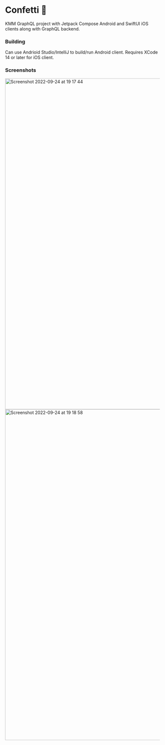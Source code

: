 # Confetti 🎊

KMM GraphQL project with Jetpack Compose Android and SwiftUI iOS clients along with GraphQL backend.

### Building
Can use Andrioid Studio/IntelliJ to build/run Android client.  Requires XCode 14 or later for iOS client.


### Screenshots 

<img width="1078" alt="Screenshot 2022-09-24 at 19 17 44" src="https://user-images.githubusercontent.com/6302/192113007-d588c2e2-6850-40aa-97dd-cebba7bda6a8.png">


<img width="1078" alt="Screenshot 2022-09-24 at 19 18 58" src="https://user-images.githubusercontent.com/6302/192113016-2af23df9-24a8-4eee-9374-4c37447bb3ae.png">
